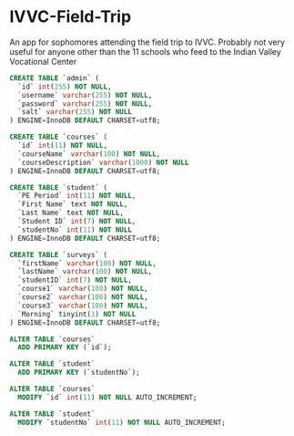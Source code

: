 # IVVC-Field-Trip
An app for sophomores attending the field trip to IVVC.
Probably not very useful for anyone other than the 11 schools who feed to the Indian Valley Vocational Center

```SQL
CREATE TABLE `admin` (
  `id` int(255) NOT NULL,
  `username` varchar(255) NOT NULL,
  `password` varchar(255) NOT NULL,
  `salt` varchar(255) NOT NULL
) ENGINE=InnoDB DEFAULT CHARSET=utf8;
```

```SQL
CREATE TABLE `courses` (
  `id` int(11) NOT NULL,
  `courseName` varchar(100) NOT NULL,
  `courseDescription` varchar(1000) NOT NULL
) ENGINE=InnoDB DEFAULT CHARSET=utf8;
```

```SQL
CREATE TABLE `student` (
  `PE Period` int(11) NOT NULL,
  `First Name` text NOT NULL,
  `Last Name` text NOT NULL,
  `Student ID` int(7) NOT NULL,
  `studentNo` int(11) NOT NULL
) ENGINE=InnoDB DEFAULT CHARSET=utf8;
```

```SQL
CREATE TABLE `surveys` (
  `firstName` varchar(100) NOT NULL,
  `lastName` varchar(100) NOT NULL,
  `studentID` int(7) NOT NULL,
  `course1` varchar(100) NOT NULL,
  `course2` varchar(100) NOT NULL,
  `course3` varchar(100) NOT NULL,
  `Morning` tinyint(1) NOT NULL
) ENGINE=InnoDB DEFAULT CHARSET=utf8;
```

```SQL
ALTER TABLE `courses`
  ADD PRIMARY KEY (`id`);

ALTER TABLE `student`
  ADD PRIMARY KEY (`studentNo`);

ALTER TABLE `courses`
  MODIFY `id` int(11) NOT NULL AUTO_INCREMENT;

ALTER TABLE `student`
  MODIFY `studentNo` int(11) NOT NULL AUTO_INCREMENT;
  ```
